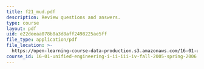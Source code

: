 ```yaml
---
title: f21_mud.pdf
description: Review questions and answers.
type: course
layout: pdf
uid: e22deeaa078b8a3d8aff2498225ae5ff
file_type: application/pdf
file_location: >-
  https://open-learning-course-data-production.s3.amazonaws.com/16-01-unified-engineering-i-ii-iii-iv-fall-2005-spring-2006/e22deeaa078b8a3d8aff2498225ae5ff_f21_mud.pdf
course_id: 16-01-unified-engineering-i-ii-iii-iv-fall-2005-spring-2006
---
```

